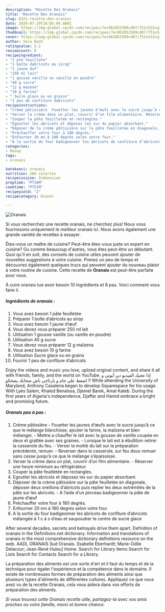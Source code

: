 ```yaml
---
description: "Recette Des Oranais"
title: "Recette Des Oranais"
slug: 6321-recette-des-oranais
date: 2020-07-29T18:05:04.860Z
image: https://img-global.cpcdn.com/recipes/7ec8b2852509cd07/751x532cq70/oranais-photo-principale-de-la-recette.jpg
thumbnail: https://img-global.cpcdn.com/recipes/7ec8b2852509cd07/751x532cq70/oranais-photo-principale-de-la-recette.jpg
cover: https://img-global.cpcdn.com/recipes/7ec8b2852509cd07/751x532cq70/oranais-photo-principale-de-la-recette.jpg
author: Vera Nash
ratingvalue: 3.2
reviewcount: 8
recipeingredient:
- "1 pte feuillete"
- "1 boîte dabricots au sirop"
- "1 jaune duf"
- "250 ml lait"
- "1 gousse vanille ou vanille en poudre"
- "40 g sucre"
- "12 g mazena"
- "10 g farine"
- " Sucre glace ou en grains"
- "1 peu de confiture dabricots"
recipeinstructions:
- "Crème pâtissière  Fouetter les jaunes d’œufs avec le sucre jusqu’à ce que le mélange blanchisse, ajouter la farine, la maïzena et bien mélanger. Mettre a chauffer le lait avec la gousse de vanille coupée en deux et grattée avec ses graines. Lorsque le lait est à ébullition retirer la casserole du feu. Verser la moitié du lait sur la préparation précédente, remuer. Reverser dans la casserole, sur feu doux remuer sans cesse jusqu’à ce que le mélange s’épaississe."
- "Verser la crème dans un plat, couvrir d’un film alimentaire. Réserver une heure minimum au réfrigérateur."
- "Couper la pâte feuilletée en rectangles."
- "Egoutter les abricots et déposez les sur du papier absorbant."
- "Déposer de la crème pâtissière sur la pâte feuilletée en diagonale, déposer deux oreillons d’abricots puis replier les deux extrémités de la pâte sur les abricots. A l’aide d’un pinceau badigeonner la pâte de jaune d’œuf"
- "Préchauffer votre four à 180 degrés."
- "Enfourner 20 mn à 180 degrés selon votre four."
- "A la sortie du four badigeonner les abricots de confiture d’abricots mélangée à 1 c à s d’eau et saupoudrer le centre de sucre glace"
categories:
- Resep
tags:
- oranais

katakunci: oranais 
nutrition: 266 calories
recipecuisine: Indonesian
preptime: "PT16M"
cooktime: "PT51M"
recipeyield: "2"
recipecategory: Dinner

---
```



![Oranais](https://img-global.cpcdn.com/recipes/7ec8b2852509cd07/751x532cq70/oranais-photo-principale-de-la-recette.jpg)

Si vous recherchez une recette oranais, ne cherchez plus! Nous vous fournissons uniquement le meilleur oranais ici. Nous avons également une grande variété de recettes à essayer.

Êtes-vous un maître de cuisine? Peut-être êtes-vous juste un expert en cuisine? Ou comme beaucoup d'autres, vous êtes peut-être un débutant. Quoi qu'il en soit, des conseils de cuisine utiles peuvent ajouter de nouvelles suggestions à votre cuisine. Prenez un peu de temps et découvrez également quelques trucs qui peuvent ajouter du nouveau plaisir à votre routine de cuisine. Cette recette de <strong> Oranais </strong> est peut-être parfaite pour vous.

<!--inarticleads1-->

À cuire oranais tue avoir besoin 10 Ingrédients et 8 pas. Voici comment vous faire il.

##### Ingrédients de oranais :

1. Vous avez besoin 1 pâte feuilletée
1. Préparer 1 boîte d’abricots au sirop
1. Vous avez besoin 1 jaune d’œuf
1. Vous devez vous préparer 250 ml lait
1. Utilisation 1 gousse vanille (ou vanille en poudre)
1. Utilisation 40 g sucre
1. Vous devez vous préparer 12 g maïzena
1. Vous avez besoin 10 g farine
1. Utilisation  Sucre glace ou en grains
1. Fournir 1 peu de confiture d’abricots


Enjoy the videos and music you love, upload original content, and share it all with friends, family, and the world on YouTube. إذا عجبك الفيديو دير أبوني و اضغط على جام و بارتاجي باش صحابك يضحكو !! While attending the University of Maryland, Anthony Casalena began to develop Squarespace for his usage. With Lyès Salem, Khaled Benaïssa, Djemel Barek, Amal Kateb. During the first years of Algeria&#39;s independence, Djaffar and Hamid embrace a bright and promising future. 

<!--inarticleads2-->

##### Oranais pas à pas :

1. Crème pâtissière  - Fouetter les jaunes d’œufs avec le sucre jusqu’à ce que le mélange blanchisse, ajouter la farine, la maïzena et bien mélanger. - Mettre a chauffer le lait avec la gousse de vanille coupée en deux et grattée avec ses graines. - Lorsque le lait est à ébullition retirer la casserole du feu. - Verser la moitié du lait sur la préparation précédente, remuer. - Reverser dans la casserole, sur feu doux remuer sans cesse jusqu’à ce que le mélange s’épaississe.
1. Verser la crème dans un plat, couvrir d’un film alimentaire. - Réserver une heure minimum au réfrigérateur.
1. Couper la pâte feuilletée en rectangles.
1. Egoutter les abricots et déposez les sur du papier absorbant.
1. Déposer de la crème pâtissière sur la pâte feuilletée en diagonale, déposer deux oreillons d’abricots puis replier les deux extrémités de la pâte sur les abricots. - A l’aide d’un pinceau badigeonner la pâte de jaune d’œuf
1. Préchauffer votre four à 180 degrés.
1. Enfourner 20 mn à 180 degrés selon votre four.
1. A la sortie du four badigeonner les abricots de confiture d’abricots mélangée à 1 c à s d’eau et saupoudrer le centre de sucre glace


After several decades, secrets and betrayals drive them apart. Definition of oranais in the Definitions.net dictionary. Information and translations of oranais in the most comprehensive dictionary definitions resource on the web. AADL ORANAIS Sud Oranais. [Isabelle Eberhardt; Marie-Odile Delacour; Jean-René Huleu] Home. Search for Library Items Search for Lists Search for Contacts Search for a Library. 

<!--inarticleads1-->

<p>
La préparation des aliments est une sorte d'art et il faut du temps et de la technique pour égaler l'expérience et la compétence dans le domaine. Il existe de nombreuses formes de préparation des aliments ainsi que plusieurs types d'aliments de différentes cultures. Appliquez ce que vous avez vu de la recette Oranais, cela vous aidera dans vos efforts de préparation des aliments.
</p>

<p>
<i>Si vous trouvez cette Oranais recette utile, partagez-la avec vos amis proches ou votre famille, merci et bonne chance.</i>
</p>
